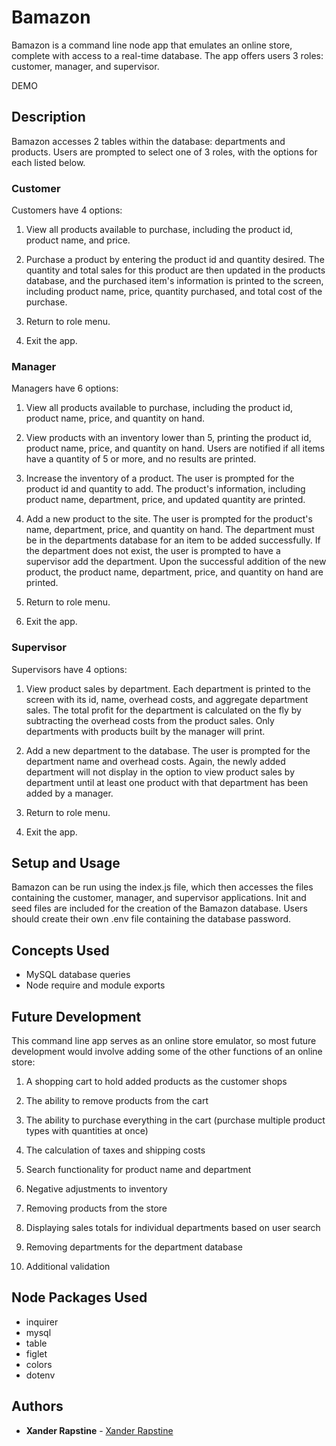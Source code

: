 # Bamazon

Bamazon is a command line node app that emulates an online store, complete with access to a real-time database. The app offers users 3 roles: customer, manager, and supervisor.

DEMO


## Description

Bamazon accesses 2 tables within the database: departments and products. Users are prompted to select one of 3 roles, with the options for each listed below.

### Customer

Customers have 4 options:

1. View all products available to purchase, including the product id, product name, and price.

2. Purchase a product by entering the product id and quantity desired. The quantity and total sales for this product are then updated in the products database, and the purchased item's information is printed to the screen, including product name, price, quantity purchased, and total cost of the purchase.

3. Return to role menu.

4. Exit the app.

### Manager

Managers have 6 options:

1. View all products available to purchase, including the product id, product name, price, and quantity on hand.

2. View products with an inventory lower than 5, printing the product id, product name, price, and quantity on hand. Users are notified if all items have a quantity of 5 or more, and no results are printed.

3. Increase the inventory of a product. The user is prompted for the product id and quantity to add. The product's information, including product name, department, price, and updated quantity are printed.

4. Add a new product to the site. The user is prompted for the product's name, department, price, and quantity on hand. The department must be in the departments database for an item to be added successfully. If the department does not exist, the user is prompted to have a supervisor add the department. Upon the successful addition of the new product, the product name, department, price, and quantity on hand are printed.

5. Return to role menu.

6. Exit the app.

### Supervisor

Supervisors have 4 options:

1. View product sales by department. Each department is printed to the screen with its id, name, overhead costs, and aggregate department sales. The total profit for the department is calculated on the fly by subtracting the overhead costs from the product sales. Only departments with products built by the manager will print.

2. Add a new department to the database. The user is prompted for the department name and overhead costs. Again, the newly added department will not display in the option to view product sales by department until at least one product with that department has been added by a manager.

3. Return to role menu.

4. Exit the app.


## Setup and Usage

Bamazon can be run using the index.js file, which then accesses the files containing the customer, manager, and supervisor applications. Init and seed files are included for the creation of the Bamazon database. Users should create their own .env file containing the database password.


## Concepts Used

- MySQL database queries
- Node require and module exports


## Future Development

This command line app serves as an online store emulator, so most future development would involve adding some of the other functions of an online store:

1. A shopping cart to hold added products as the customer shops

2. The ability to remove products from the cart

3. The ability to purchase everything in the cart (purchase multiple product types with quantities at once)

4. The calculation of taxes and shipping costs

5. Search functionality for product name and department

6. Negative adjustments to inventory

7. Removing products from the store

8. Displaying sales totals for individual departments based on user search

9. Removing departments for the department database

10. Additional validation


## Node Packages Used

- inquirer
- mysql
- table
- figlet
- colors
- dotenv


## Authors

- **Xander Rapstine** - [Xander Rapstine](https://github.com/Xandromus)
